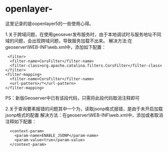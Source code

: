 # openlayer-
这里记录的是oopenlayer5的一些使用心得。

1.关于跨域问题，在使用geosever发布服务时，由于本地调试时与服务地址不同域的问题，会出现跨域问题，导致服务加载不出来。
  解决方法:在geoserver\WEB-INF\web.xml中，添加如下配置：
  ```
   <filter>
    <filter-name>CorsFilter</filter-name>
    <filter-class>org.apache.catalina.filters.CorsFilter</filter-class>
  </filter>
  <filter-mapping>
    <filter-name>CorsFilter</filter-name>
    <url-pattern>/*</url-pattern>
  </filter-mapping>
   ```
  PS：新版Geoserver中已有该段代码，只需将此段代码取消注释即可
  
  2.关于查询要素报错的问题其中一个为，读取jsonp格式报错，是由于未开启加载jsonp格式的配置
    解决方法：在geoserver\WEB-INF\web.xml中，添加或者取消注释如下配置：
```
  <context-param>
    <param-name>ENABLE_JSONP</param-name>
    <param-value>true</param-value>
  </context-param>
```
